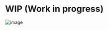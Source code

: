 # WIP (Work in progress)

![image](https://github.com/GabrielPrzybysz/snowfox/assets/45472156/d1261cf5-8312-49a9-83ba-5cf44605ac5b)
